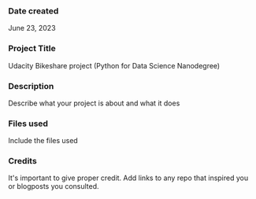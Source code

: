 ### Date created

June 23, 2023

### Project Title

Udacity Bikeshare project (Python for Data Science Nanodegree)

### Description

Describe what your project is about and what it does

### Files used

Include the files used

### Credits

It's important to give proper credit. Add links to any repo that inspired you or blogposts you consulted.
